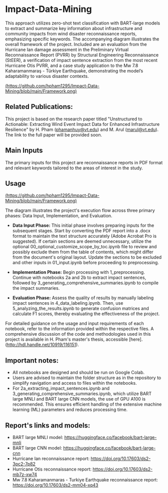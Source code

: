 # Impact-Data-Mining
This approach utilizes zero-shot text classification with BART-large models to extract and summarize key information about infrastructure and community impacts from wind disaster reconnaissance reports, emphasizing specific keywords. The accompanying diagram illustrates the overall framework of the project. Included are an evaluation from the Hurricane Ian damage assessment in the Preliminary Virtual Reconnaissance Report (PVRR) by Structural Engineering Reconnaissance (StEER), a verification of impact sentence extraction from the most recent Hurricane Otis PVRR, and a case study application to the Mw 7.8 Kaharamanmaraş - Türkiye Earthquake, demonstrating the model’s adaptability to various disaster contexts.

[(https://github.com/hpham1295/Impact-Data-Mining/blob/main/Framework.png)](https://github.com/hpham1295/Impact-Data-Mining/blob/main/application_framework.png)

## Related Publications:
This project is based on the research paper titled "Unstructured to Actionable: Extracting Wind Event Impact Data for Enhanced Infrastructure Resilience" by H. Pham (phamanhuy@vt.edu) and M. Arul (marul@vt.edu). The link to the full paper will be provided soon.

## Main Inputs
The primary inputs for this project are reconnaissance reports in PDF format and relevant keywords tailored to the areas of interest in the study.

## Usage
[(https://github.com/hpham1295/Impact-Data-Mining/blob/main/Framework.png)](https://github.com/hpham1295/Impact-Data-Mining/blob/main/workflow_diagram.png)

The diagram illustrates the project's execution flow across three primary phases: Data Input, Implementation, and Evaluation.

- **Data Input Phase:** This initial phase involves preparing inputs for the subsequent stages. Start by converting the PDF report into a .docx format to maintain the text structure accurately (Adobe Acrobat Pro is suggested). If certain sections are deemed unnecessary, utilize the optional 00_optional_customize_scope_by_toc.ipynb file to review and possibly exclude them from the table of contents, which might differ from the document's original layout. Update the sections to be excluded and other inputs in 01_input.ipynb before proceeding to preprocessing.

- **Implementation Phase:** Begin processing with 1_preprocessing. Continue with notebooks 2a and 2b to extract impact sentences, followed by 3_generating_comprehensive_summaries.ipynb to compile the impact summaries.

- **Evaluation Phase:** Assess the quality of results by manually labeling impact sentences in 4_data_labeling.ipynb. Then, use 5_analyzing_the_results.ipynb to generate confusion matrices and calculate F1 scores, thereby evaluating the effectiveness of the project.

For detailed guidance on the usage and input requirements of each notebook, refer to the information provided within the respective files. A comprehensive discussion of the code and methodologies used in this project is available in H. Pham's master's thesis, accessible [here].(http://hdl.handle.net/10919/116151).

## Important notes:
- All notebooks are designed and should be run on Google Colab.
- Users are advised to maintain the folder structure as in the repository to  simplify navigation and access to files within the notebooks.
- For 2a_extracting_impact_sentences.ipynb and 3_generating_comprehensive_summaries.ipynb, which utilize BART large MNLI and BART large CNN models, the use of GPU A100 is recommended. This ensures efficient handling of the extensive machine learning (ML) parameters and reduces processing time.

## Report's links and models:
- BART large MNLI model: https://huggingface.co/facebook/bart-large-mnli
- BART large CNN model: https://huggingface.co/facebook/bart-large-cnn
- Hurricane Ian reconnaissance report: https://doi.org/10.17603/ds2-3pc2-7p82
- Hurricane Otis reconnaissance report:  https://doi.org/10.17603/ds2-mb7z-xw74
- Mw 7.8 Kaharamanmaras - Turkiye Earthquake reconnaissance report: https://doi.org/10.17603/ds2-mm04-xq43
